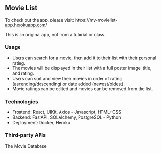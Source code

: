 ## Movie List
To check out the app, please visit: https://my-movielist-app.herokuapp.com/

This is an original app, not from a tutorial or class.

### Usage
- Users can search for a movie, then add it to their list with their personal rating.
- The movies will be displayed in their list with a full poster image, title, and rating.
- Users can sort and view their movies in order of rating (ascending/descending) or date added (newest/oldest).
- Movie ratings can be edited and movies can be removed from the list.

### Technologies
- Frontend: React, UIKit, Axios - Javascript, HTML+CSS
- Backend: FastAPI, SQLAlchemy, PostgreSQL - Python
- Deployment: Docker, Heroku

### Third-party APIs
The Movie Database